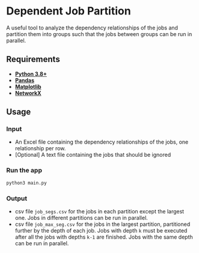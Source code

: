 # Dependent Job Partition

A useful tool to analyze the dependency relationships of the jobs and partition them into groups such that the jobs between groups can be run in parallel. 

## Requirements
- **[Python 3.8+](https://docs.python.org/3/using/index.html)**
- **[Pandas](https://pandas.pydata.org/docs/getting_started/index.html#installation)**
- **[Matplotlib](https://matplotlib.org/stable/index.html#installation)**
- **[NetworkX](https://networkx.org/documentation/stable/install.html)**

## Usage

### Input
- An Excel file containing the dependency relationships of the jobs, one relationship per row. 
- \[Optional\] A text file containing the jobs that should be ignored

### Run the app
```bash
python3 main.py
```

### Output
- csv file `job_segs.csv` for the jobs in each partition except the largest one. Jobs in different partitions can be run in parallel.
- csv file `job_max_seg.csv` for the jobs in the largest partition, partitioned further by the depth of each job. Jobs with depth `k` must be executed after all the jobs with depths `k-1` are finished. Jobs with the same depth can be run in parallel.
